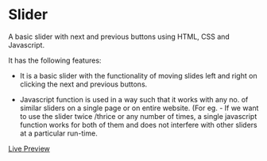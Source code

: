 # Slider

A basic slider with next and previous buttons using HTML, CSS and Javascript.

It has the following features:

- It is a basic slider with the functionality of moving slides left and right
on clicking the next and previous buttons.

- Javascript function is used in a way such that it works with any
no. of similar sliders on a single page or on entire website.
 (For eg. - If we want to use the slider twice /thrice or any number of
 times, a single javascript function works for both of them and
 does not interfere with other sliders at a particular run-time.
 
 
[Live Preview](https://gopal-goyal.github.io/Slider/)
